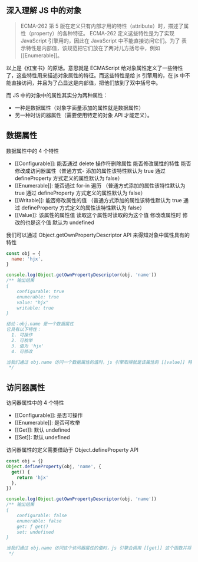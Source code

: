 ## 深入理解 JS 中的对象

> ECMA-262 第 5 版在定义只有内部才用的特性（attribute）时，描述了属性（property）的各种特征。 ECMA-262
> 定义这些特性是为了实现 JavaScript 引擎用的，因此在 JavaScript 中不能直接访问它们。为了
> 表示特性是内部值，该规范把它们放在了两对儿方括号中，例如[[Enumerable]]。

以上是《红宝书》的原话。意思就是 ECMAScript 给对象属性定义了一些特性了，这些特性用来描述对象属性的特征。而这些特性是给 js 引擎用的，在 js 中不能直接访问，并且为了凸显这是内部值，把他们放到了双中括号中。

而 JS 中的对象中的属性其实分为两种属性：

- 一种是数据属性（对象字面量添加的属性就是数据属性）
- 另一种时访问器属性（需要使用特定的对象 API 才能定义）。

## 数据属性

数据属性中的 4 个特性

- [[Configurable]]: 能否通过 delete 操作符删除属性 能否修改属性的特性 能否修改成访问器属性（普通方式- 添加的属性该特性默认为 true 通过 defineProperty 方式定义的属性默认为 false）
- [[Enumerable]]: 能否通过 for-in 遍历 （普通方式添加的属性该特性默认为 true 通过 defineProperty 方式定义的属性默认为 false）
- [[Writable]]: 能否修改属性的值 （普通方式添加的属性该特性默认为 true 通过 defineProperty 方式定义的属性该特性默认为 false）
- [[Value]]: 该属性的属性值 读取这个属性时读取的为这个值 修改改属性时 修改的也是这个值 默认为 undefined

我们可以通过 Object.getOwnPropertyDescriptor API 来得知对象中属性具有的特性

```js
const obj = {
  name: 'hjx',
}

console.log(Object.getOwnPropertyDescriptor(obj, 'name'))
/** 输出结果
{
    configurable: true
    enumerable: true
    value: "hjx"
    writable: true
}

结论：obj.name 是一个数据属性
它具有以下特性：
  1. 可操作
  2. 可枚举
  3. 值为 'hjx'
  4. 可修改

当我们通过 obj.name 访问一个数据属性的值时，js 引擎取得就是该属性的 [[value]] 特性
 */
```

## 访问器属性

访问器属性中的 4 个特性

- [[Configurable]]: 是否可操作
- [[Enumerable]]: 是否可枚举
- [[Get]]: 默认 undefined
- [[Set]]: 默认 undefined

访问器属性的定义需要借助于 Object.defineProperty API

```js
const obj = {}
Object.defineProperty(obj, 'name', {
  get() {
    return 'hjx'
  },
})

console.log(Object.getOwnPropertyDescriptor(obj, 'name'))
/** 输出结果
{
    configurable: false
    enumerable: false
    get: ƒ get()
    set: undefined
}

当我们通过 obj.name 访问这个访问器属性的值时，js 引擎会调用 [[get]] 这个函数并将值返回
 */
```

